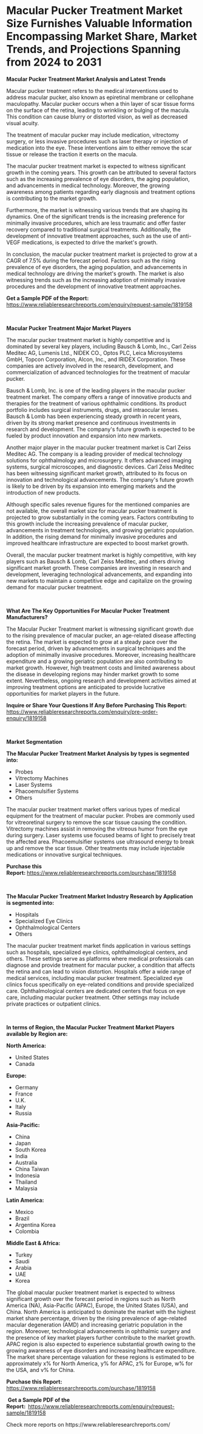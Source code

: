 <p><h1>Macular Pucker Treatment Market Size Furnishes Valuable Information Encompassing Market Share, Market Trends, and Projections Spanning from 2024 to 2031</h1></p><p><strong>Macular Pucker Treatment Market Analysis and Latest Trends</strong></p>
<p><p>Macular pucker treatment refers to the medical interventions used to address macular pucker, also known as epiretinal membrane or cellophane maculopathy. Macular pucker occurs when a thin layer of scar tissue forms on the surface of the retina, leading to wrinkling or bulging of the macula. This condition can cause blurry or distorted vision, as well as decreased visual acuity.</p><p>The treatment of macular pucker may include medication, vitrectomy surgery, or less invasive procedures such as laser therapy or injection of medication into the eye. These interventions aim to either remove the scar tissue or release the traction it exerts on the macula.</p><p>The macular pucker treatment market is expected to witness significant growth in the coming years. This growth can be attributed to several factors such as the increasing prevalence of eye disorders, the aging population, and advancements in medical technology. Moreover, the growing awareness among patients regarding early diagnosis and treatment options is contributing to the market growth.</p><p>Furthermore, the market is witnessing various trends that are shaping its dynamics. One of the significant trends is the increasing preference for minimally invasive procedures, which are less traumatic and offer faster recovery compared to traditional surgical treatments. Additionally, the development of innovative treatment approaches, such as the use of anti-VEGF medications, is expected to drive the market's growth.</p><p>In conclusion, the macular pucker treatment market is projected to grow at a CAGR of 7.5% during the forecast period. Factors such as the rising prevalence of eye disorders, the aging population, and advancements in medical technology are driving the market's growth. The market is also witnessing trends such as the increasing adoption of minimally invasive procedures and the development of innovative treatment approaches.</p></p>
<p><strong>Get a Sample PDF of the Report:&nbsp;</strong> <a href="https://www.reliableresearchreports.com/enquiry/request-sample/1819158">https://www.reliableresearchreports.com/enquiry/request-sample/1819158</a></p>
<p>&nbsp;</p>
<p><strong>Macular Pucker Treatment Major Market Players</strong></p>
<p><p>The macular pucker treatment market is highly competitive and is dominated by several key players, including Bausch & Lomb, Inc., Carl Zeiss Meditec AG, Lumenis Ltd., NIDEK CO., Optos PLC, Leica Microsystems GmbH, Topcon Corporation, Alcon, Inc., and IRIDEX Corporation. These companies are actively involved in the research, development, and commercialization of advanced technologies for the treatment of macular pucker.</p><p>Bausch & Lomb, Inc. is one of the leading players in the macular pucker treatment market. The company offers a range of innovative products and therapies for the treatment of various ophthalmic conditions. Its product portfolio includes surgical instruments, drugs, and intraocular lenses. Bausch & Lomb has been experiencing steady growth in recent years, driven by its strong market presence and continuous investments in research and development. The company's future growth is expected to be fueled by product innovation and expansion into new markets.</p><p>Another major player in the macular pucker treatment market is Carl Zeiss Meditec AG. The company is a leading provider of medical technology solutions for ophthalmology and microsurgery. It offers advanced imaging systems, surgical microscopes, and diagnostic devices. Carl Zeiss Meditec has been witnessing significant market growth, attributed to its focus on innovation and technological advancements. The company's future growth is likely to be driven by its expansion into emerging markets and the introduction of new products.</p><p>Although specific sales revenue figures for the mentioned companies are not available, the overall market size for macular pucker treatment is projected to grow substantially in the coming years. Factors contributing to this growth include the increasing prevalence of macular pucker, advancements in treatment technologies, and growing geriatric population. In addition, the rising demand for minimally invasive procedures and improved healthcare infrastructure are expected to boost market growth.</p><p>Overall, the macular pucker treatment market is highly competitive, with key players such as Bausch & Lomb, Carl Zeiss Meditec, and others driving significant market growth. These companies are investing in research and development, leveraging technological advancements, and expanding into new markets to maintain a competitive edge and capitalize on the growing demand for macular pucker treatment.</p></p>
<p>&nbsp;</p>
<p><strong>What Are The Key Opportunities For Macular Pucker Treatment Manufacturers?</strong></p>
<p><p>The Macular Pucker Treatment market is witnessing significant growth due to the rising prevalence of macular pucker, an age-related disease affecting the retina. The market is expected to grow at a steady pace over the forecast period, driven by advancements in surgical techniques and the adoption of minimally invasive procedures. Moreover, increasing healthcare expenditure and a growing geriatric population are also contributing to market growth. However, high treatment costs and limited awareness about the disease in developing regions may hinder market growth to some extent. Nevertheless, ongoing research and development activities aimed at improving treatment options are anticipated to provide lucrative opportunities for market players in the future.</p></p>
<p><strong>Inquire or Share Your Questions If Any Before Purchasing This Report:</strong> <a href="https://www.reliableresearchreports.com/enquiry/pre-order-enquiry/1819158">https://www.reliableresearchreports.com/enquiry/pre-order-enquiry/1819158</a></p>
<p>&nbsp;</p>
<p><strong>Market Segmentation</strong></p>
<p><strong>The Macular Pucker Treatment Market Analysis by types is segmented into:</strong></p>
<p><ul><li>Probes</li><li>Vitrectomy Machines</li><li>Laser Systems</li><li>Phacoemulsifier Systems</li><li>Others</li></ul></p>
<p><p>The macular pucker treatment market offers various types of medical equipment for the treatment of macular pucker. Probes are commonly used for vitreoretinal surgery to remove the scar tissue causing the condition. Vitrectomy machines assist in removing the vitreous humor from the eye during surgery. Laser systems use focused beams of light to precisely treat the affected area. Phacoemulsifier systems use ultrasound energy to break up and remove the scar tissue. Other treatments may include injectable medications or innovative surgical techniques.</p></p>
<p><strong>Purchase this Report:&nbsp;</strong><a href="https://www.reliableresearchreports.com/purchase/1819158">https://www.reliableresearchreports.com/purchase/1819158</a></p>
<p>&nbsp;</p>
<p><strong>The Macular Pucker Treatment Market Industry Research by Application is segmented into:</strong></p>
<p><ul><li>Hospitals</li><li>Specialized Eye Clinics</li><li>Ophthalmological Centers</li><li>Others</li></ul></p>
<p><p>The macular pucker treatment market finds application in various settings such as hospitals, specialized eye clinics, ophthalmological centers, and others. These settings serve as platforms where medical professionals can diagnose and provide treatment for macular pucker, a condition that affects the retina and can lead to vision distortion. Hospitals offer a wide range of medical services, including macular pucker treatment. Specialized eye clinics focus specifically on eye-related conditions and provide specialized care. Ophthalmological centers are dedicated centers that focus on eye care, including macular pucker treatment. Other settings may include private practices or outpatient clinics.</p></p>
<p>&nbsp;</p>
<p><strong>In terms of Region, the Macular Pucker Treatment Market Players available by Region are:</strong></p>
<p>
    <p> <strong> North America: </strong>
        <ul>
            <li>United States</li>
            <li>Canada</li>
        </ul>
        </p> 
    <p> <strong> Europe: </strong>
        <ul>
            <li>Germany</li>
            <li>France</li>
            <li>U.K.</li>
            <li>Italy</li>
            <li>Russia</li>
        </ul>
        </p> 
    <p> <strong> Asia-Pacific: </strong>
        <ul>
            <li>China</li>
            <li>Japan</li>
            <li>South Korea</li>
            <li>India</li>
            <li>Australia</li>
            <li>China Taiwan</li>
            <li>Indonesia</li>
            <li>Thailand</li>
            <li>Malaysia</li>
        </ul>
        </p> 
    <p> <strong> Latin America: </strong>
        <ul>
            <li>Mexico</li>
            <li>Brazil</li>
            <li>Argentina Korea</li>
            <li>Colombia</li>
        </ul>
        </p> 
    <p> <strong> Middle East & Africa: </strong>
        <ul>
            <li>Turkey</li>
            <li>Saudi</li>
            <li>Arabia</li>
            <li>UAE</li>
            <li>Korea</li>
        </ul>
    </p>
    </p>
<p><p>The global macular pucker treatment market is expected to witness significant growth over the forecast period in regions such as North America (NA), Asia-Pacific (APAC), Europe, the United States (USA), and China. North America is anticipated to dominate the market with the highest market share percentage, driven by the rising prevalence of age-related macular degeneration (AMD) and increasing geriatric population in the region. Moreover, technological advancements in ophthalmic surgery and the presence of key market players further contribute to the market growth. APAC region is also expected to experience substantial growth owing to the growing awareness of eye disorders and increasing healthcare expenditure. The market share percentage valuation for these regions is estimated to be approximately x% for North America, y% for APAC, z% for Europe, w% for the USA, and v% for China.</p></p>
<p><strong>Purchase this Report: </strong><a href="https://www.reliableresearchreports.com/purchase/1819158">https://www.reliableresearchreports.com/purchase/1819158</a></p>
<p>&nbsp;<strong>Get a Sample PDF of the Report:&nbsp;&nbsp;</strong><a href="https://www.reliableresearchreports.com/enquiry/request-sample/1819158">https://www.reliableresearchreports.com/enquiry/request-sample/1819158</a></p>
<p><strong></strong></p>
<p>Check more reports on https://www.reliableresearchreports.com/</p>